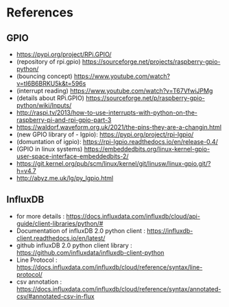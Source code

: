 
# References

## GPIO
* https://pypi.org/project/RPi.GPIO/
* (repository of rpi.gpio) https://sourceforge.net/projects/raspberry-gpio-python/
* (bouncing concept) https://www.youtube.com/watch?v=tI6B6BRKU5k&t=596s
* (interrupt reading) https://www.youtube.com/watch?v=T67VfwiJPMg 
* (details about RPi.GPIO) https://sourceforge.net/p/raspberry-gpio-python/wiki/Inputs/ 
* http://raspi.tv/2013/how-to-use-interrupts-with-python-on-the-raspberry-pi-and-rpi-gpio-part-3
* https://waldorf.waveform.org.uk/2021/the-pins-they-are-a-changin.html
* (new GPIO library of - lgpio): https://pypi.org/project/rpi-lgpio/
* (domuntation of igpio):   https://rpi-lgpio.readthedocs.io/en/release-0.4/
* (GPIO in linux systems) https://embeddedbits.org/linux-kernel-gpio-user-space-interface-embeddedbits-2/  
* https://git.kernel.org/pub/scm/linux/kernel/git/linusw/linux-gpio.git/?h=v4.7
* http://abyz.me.uk/lg/py_lgpio.html

## InfluxDB
* for more details : https://docs.influxdata.com/influxdb/cloud/api-guide/client-libraries/python/#
* Documentation of influxDB 2.0 python client : https://influxdb-client.readthedocs.io/en/latest/
* github  influxDB 2.0 python client library : https://github.com/influxdata/influxdb-client-python
* Line Protocol : https://docs.influxdata.com/influxdb/cloud/reference/syntax/line-protocol/
* csv annotation : https://docs.influxdata.com/influxdb/cloud/reference/syntax/annotated-csv/#annotated-csv-in-flux
